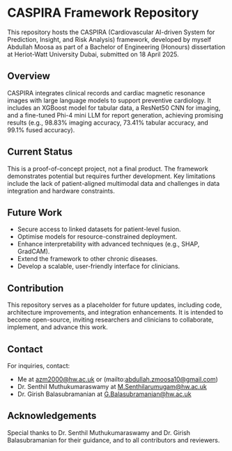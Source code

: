 # CASPIRA Framework Repository

This repository hosts the CASPIRA (Cardiovascular AI-driven System for Prediction, Insight, and Risk Analysis) framework, developed by myself Abdullah Moosa as part of a Bachelor of Engineering (Honours) dissertation at Heriot-Watt University Dubai, submitted on 18 April 2025.

## Overview
CASPIRA integrates clinical records and cardiac magnetic resonance images with large language models to support preventive cardiology. It includes an XGBoost model for tabular data, a ResNet50 CNN for imaging, and a fine-tuned Phi-4 mini LLM for report generation, achieving promising results (e.g., 98.83% imaging accuracy, 73.41% tabular accuracy, and 99.1% fused accuracy).

## Current Status
This is a proof-of-concept project, not a final product. The framework demonstrates potential but requires further development. Key limitations include the lack of patient-aligned multimodal data and challenges in data integration and hardware constraints.

## Future Work
- Secure access to linked datasets for patient-level fusion.
- Optimise models for resource-constrained deployment.
- Enhance interpretability with advanced techniques (e.g., SHAP, GradCAM).
- Extend the framework to other chronic diseases.
- Develop a scalable, user-friendly interface for clinicians.

## Contribution
This repository serves as a placeholder for future updates, including code, architecture improvements, and integration enhancements. It is intended to become open-source, inviting researchers and clinicians to collaborate, implement, and advance this work.

## Contact
For inquiries, contact:
- Me at [azm2000@hw.ac.uk](mailto:azm2000@hw.ac.uk) or (mailto:abdullah.zmoosa10@gmail.com)
- Dr. Senthil Muthukumaraswamy at [M.Senthilarumugam@hw.ac.uk](mailto:M.Senthilarumugam@hw.ac.uk)
- Dr. Girish Balasubramanian at [G.Balasubramanian@hw.ac.uk](mailto:G.Balasubramanian@hw.ac.uk)

## Acknowledgements
Special thanks to Dr. Senthil Muthukumaraswamy and Dr. Girish Balasubramanian for their guidance, and to all contributors and reviewers.